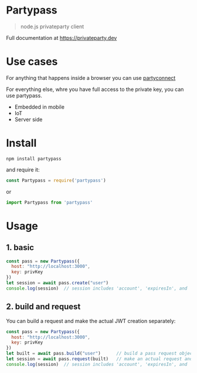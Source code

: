 # Partypass

> node.js privateparty client

Full documentation at https://privateparty.dev

# Use cases

For anything that happens inside a browser you can use [partyconnect](https://github.com/privatepart/partyconnect)

For everything else, whre you have full access to the private key, you can use partypass.

- Embedded in mobile
- IoT
- Server side

# Install

```
npm install partypass
```

and require it:

```javascript
const Partypass = require('partypass')
```

or

```javascript
import Partypass from 'partypass'
```


# Usage

## 1. basic

```javascript
const pass = new Partypass({
  host: "http://localhost:3000",
  key: privKey
})
let session = await pass.create("user")
console.log(session)  // session includes 'account', 'expiresIn', and 'jwt'
```

## 2. build and request

You can build a request and make the actual JWT creation separately:

```javascript
const pass = new Partypass({
  host: "http://localhost:3000",
  key: privKey
})
let built = await pass.build("user")      // build a pass request object
let session = await pass.request(built)   // make an actual request and get the jwt
console.log(session)  // session includes 'account', 'expiresIn', and 'jwt'
```
